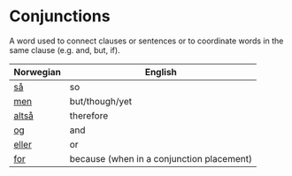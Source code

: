 # Conjunctions

A word used to connect clauses or sentences or to coordinate words in the same clause (e.g. and, but, if).

| Norwegian | English |
| --- | --- |
| [så](https://www.ordnett.no/search?language=no&phrase=så) | so |
| [men](https://www.ordnett.no/search?language=no&phrase=men) | but/though/yet |
| [altså](https://www.ordnett.no/search?language=no&phrase=altså) | therefore |
| [og](https://www.ordnett.no/search?language=no&phrase=og) | and |
| [eller](https://www.ordnett.no/search?language=no&phrase=eller) | or |
| [for](https://www.ordnett.no/search?language=no&phrase=for) | because (when in a conjunction placement) |

